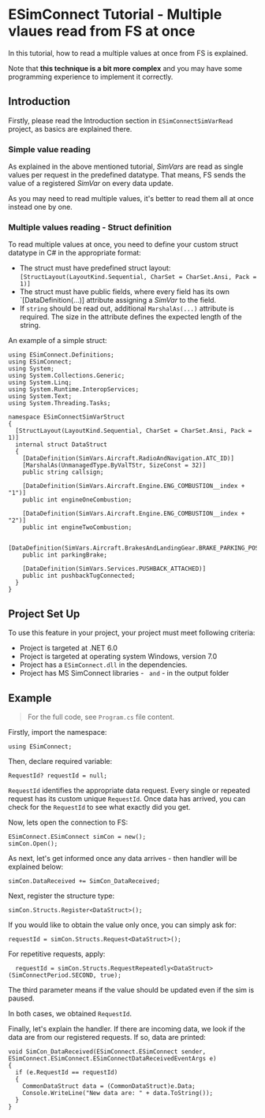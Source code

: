 # ESimConnect Tutorial - Multiple vlaues read from FS at once

In this tutorial, how to read a multiple values at once from FS is explained.

Note that **this technique is a bit more complex** and you may have some programming experience to implement it correctly.

## Introduction

Firstly, please read the Introduction section in `ESimConnectSimVarRead` project, as basics are explained there.

### Simple value reading
As explained in the above mentioned tutorial, _SimVars_ are read as single values per request in the predefined datatype. That means, FS sends the value of a registered _SimVar_ on every data update.

As you may need to read multiple values, it's better to read them all at once instead one by one.

### Multiple values reading - Struct definition

To read multiple values at once, you need to define your custom struct datatype in C# in the appropriate format:
* The struct must have predefined struct layout: `[StructLayout(LayoutKind.Sequential, CharSet = CharSet.Ansi, Pack = 1)]`
* The struct must have public fields, where every field has its own `[DataDefinition(...)] attribute assigning a _SimVar_ to the field.
* If `string` should be read out, additional `MarshalAs(...)` attribute is required. The size in the attribute defines the expected length of the string.

An example of a simple struct:

```
using ESimConnect.Definitions;
using ESimConnect;
using System;
using System.Collections.Generic;
using System.Linq;
using System.Runtime.InteropServices;
using System.Text;
using System.Threading.Tasks;

namespace ESimConnectSimVarStruct
{
  [StructLayout(LayoutKind.Sequential, CharSet = CharSet.Ansi, Pack = 1)]
  internal struct DataStruct
  {
    [DataDefinition(SimVars.Aircraft.RadioAndNavigation.ATC_ID)]
    [MarshalAs(UnmanagedType.ByValTStr, SizeConst = 32)]
    public string callsign;

    [DataDefinition(SimVars.Aircraft.Engine.ENG_COMBUSTION__index + "1")]
    public int engineOneCombustion;

    [DataDefinition(SimVars.Aircraft.Engine.ENG_COMBUSTION__index + "2")]
    public int engineTwoCombustion;

    [DataDefinition(SimVars.Aircraft.BrakesAndLandingGear.BRAKE_PARKING_POSITION)]
    public int parkingBrake;

    [DataDefinition(SimVars.Services.PUSHBACK_ATTACHED)]
    public int pushbackTugConnected;
  }
}
```

## Project Set Up

To use this feature in your project, your project must meet following criteria:
* Project is targeted at .NET 6.0
* Project is targeted at operating system Windows, version 7.0
* Project has a `ESimConnect.dll` in the dependencies.
* Project has MS SimConnect libraries - ``  and ``  - in the output folder

## Example

> For the full code, see `Program.cs` file content.

Firstly, import the namespace:
```
using ESimConnect;
```

Then, declare required variable:
```
RequestId? requestId = null;
```
`RequestId` identifies the appropriate data request. Every single or repeated request has its custom unique `RequestId`. Once data has arrived, you can check for the `RequestId` to see what exactly did you get.

Now, lets open the connection to FS:
```
ESimConnect.ESimConnect simCon = new();
simCon.Open();
```

As next, let's get informed once any data arrives - then handler will be explained below:
```
simCon.DataReceived += SimCon_DataReceived;
```

Next, register the structure type:
```
simCon.Structs.Register<DataStruct>();    
```

If you would like to obtain the value only once, you can simply ask for:
```
requestId = simCon.Structs.Request<DataStruct>();
```
For repetitive requests, apply:
```
  requestId = simCon.Structs.RequestRepeatedly<DataStruct>(SimConnectPeriod.SECOND, true);
```

The third parameter means if the value should be updated even if the sim is paused.

In both cases, we obtained `RequestId`.

Finally, let's explain the handler. If there are incoming data, we look if the data are from our registered requests. If so, data are printed:
```
void SimCon_DataReceived(ESimConnect.ESimConnect sender, ESimConnect.ESimConnect.ESimConnectDataReceivedEventArgs e)
{
  if (e.RequestId == requestId)
  {
    CommonDataStruct data = (CommonDataStruct)e.Data;
    Console.WriteLine("New data are: " + data.ToString());
  }
}
```